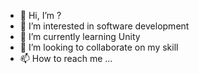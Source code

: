- 👋 Hi, I’m ?
- 👀 I’m interested in software development
- 🌱 I’m currently learning Unity
- 💞️ I’m looking to collaborate on my skill
- 📫 How to reach me ...
